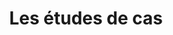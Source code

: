 ---
index: true
title: Les études de cas
slug: etudes-de-cas
hero:
  title: Les études de cas de Lawyerify
---